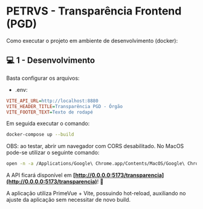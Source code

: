 # PETRVS - Transparência Frontend (PGD)

Como executar o projeto em ambiente de desenvolvimento (docker):


## 💻 1 -  Desenvolvimento

Basta configurar os arquivos:

 - .env:
 
```ini
VITE_API_URL=http://localhost:8880
VITE_HEADER_TITLE=Transparência PGD - Órgão
VITE_FOOTER_TEXT=Texto de rodapé
```

 Em seguida executar o comando:

```sh
docker-compose up --build
```

OBS: ao testar, abrir um navegador com CORS desabilitado. No MacOS pode-se utilizar o seguinte comando:

```sh
open -n -a /Applications/Google\ Chrome.app/Contents/MacOS/Google\ Chrome --args --user-data-dir="/tmp/chrome_dev_test" --disable-web-security
```

A API ficará disponível em **[http://0.0.0.0:5173/transparencia](http://0.0.0.0:5173/transparencia)**! 🚀

A aplicação utiliza PrimeVue + Vite, possuindo hot-reload, auxiliando no ajuste da aplicação sem necessitar de novo build.

